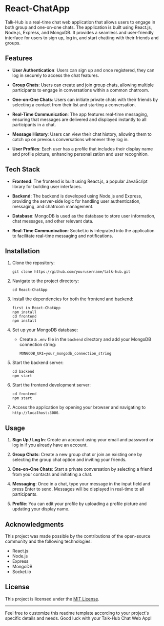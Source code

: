 # React-ChatApp

Talk-Hub is a real-time chat web application that allows users to engage in both group and one-on-one chats. The application is built using React.js, Node.js, Express, and MongoDB. It provides a seamless and user-friendly interface for users to sign up, log in, and start chatting with their friends and groups.

## Features

- **User Authentication**: Users can sign up and once registered, they can log in securely to access the chat features.

- **Group Chats**: Users can create and join group chats, allowing multiple participants to engage in conversations within a common chatroom.

- **One-on-One Chats**: Users can initiate private chats with their friends by selecting a contact from their list and starting a conversation.

- **Real-Time Communication**: The app features real-time messaging, ensuring that messages are delivered and displayed instantly to all participants in a chat.

- **Message History**: Users can view their chat history, allowing them to catch up on previous conversations whenever they log in.

- **User Profiles**: Each user has a profile that includes their display name and profile picture, enhancing personalization and user recognition.

## Tech Stack

- **Frontend**: The frontend is built using React.js, a popular JavaScript library for building user interfaces.

- **Backend**: The backend is developed using Node.js and Express, providing the server-side logic for handling user authentication, messaging, and chatroom management.

- **Database**: MongoDB is used as the database to store user information, chat messages, and other relevant data.

- **Real-Time Communication**: Socket.io is integrated into the application to facilitate real-time messaging and notifications.

## Installation

1. Clone the repository:
   ```
   git clone https://github.com/yourusername/talk-hub.git
   ```

2. Navigate to the project directory:
   ```
   cd React-ChatApp
   ```

3. Install the dependencies for both the frontend and backend:
   ```
   first in React-ChatApp
   npm install
   cd frontend
   npm install
   ```

4. Set up your MongoDB database:
   - Create a `.env` file in the `backend` directory and add your MongoDB connection string:
     ```
     MONGODB_URI=your_mongodb_connection_string
     ```

5. Start the backend server:
   ```
   cd backend
   npm start
   ```

6. Start the frontend development server:
   ```
   cd frontend
   npm start
   ```

7. Access the application by opening your browser and navigating to `http://localhost:3000`.

## Usage

1. **Sign Up / Log In**: Create an account using your email and password or log in if you already have an account.

2. **Group Chats**: Create a new group chat or join an existing one by selecting the group chat option and inviting your friends.

3. **One-on-One Chats**: Start a private conversation by selecting a friend from your contacts and initiating a chat.

4. **Messaging**: Once in a chat, type your message in the input field and press Enter to send. Messages will be displayed in real-time to all participants.

5. **Profile**: You can edit your profile by uploading a profile picture and updating your display name.

## Acknowledgments

This project was made possible by the contributions of the open-source community and the following technologies:

- React.js
- Node.js
- Express
- MongoDB
- Socket.io

## License

This project is licensed under the [MIT License](LICENSE).

---

Feel free to customize this readme template according to your project's specific details and needs. Good luck with your Talk-Hub Chat Web App!
